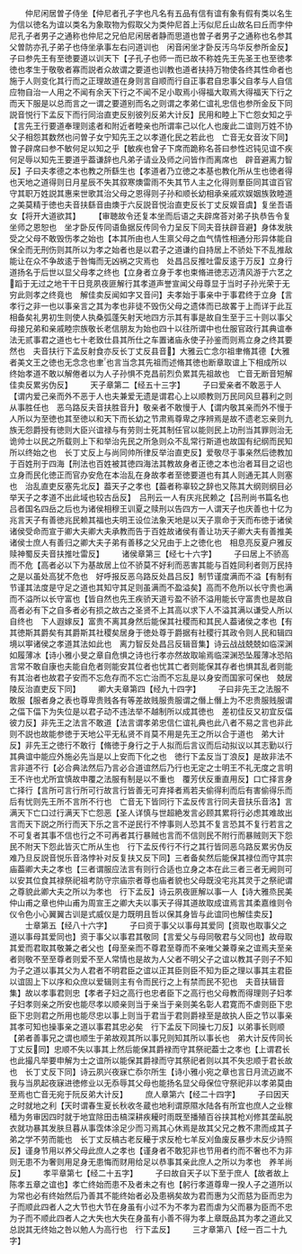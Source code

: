 <!-- { "loadSidebar": true } -->
　　仲尼闲居曽子侍坐【仲尼者孔子字也凡名有五品有信有谊有象有假有类以名生为信以徳名为谊以类名为象取物为假取父为类仲尼首上汚似尼丘山故名曰丘而孛仲尼孔子者男子之通称也仲尼之兄伯尼闲居者静而思道也曽子者男子之通称也名参其父曽防亦孔子弟子也侍坐承事左右问道训也　闲音闲坐才卧反汚乌华反参所金反】子曰参先王有至徳要道以训天下【子孔子也师一而已故不称姓先王先圣王也至徳孝徳也孝生于敬敬者寡而説者众故谓之要道也训教也道者扶持万物使各终其性命者也施于人则变化其行而之正理故道在身则言自顺而行自正事君自忠事父自孝与人自信应物自治一人用之不闻有余天下行之不闻不足小取焉小得福大取焉大得福天下行之而天下服是以总而言之一谓之要道别而名之则谓之孝弟仁谊礼忠信也参所金反下同説音悦行下孟反下而行同治直吏反别彼列反弟大计反】民用和睦上下亡怨女知之乎【言先王行要道奉理则逺者和附近者睦亲也所谓率己以化人也废此二谊则万姓不协父子相怨其数然也问曽子女宁知先王之以孝道化民之若此也　亡音无女音汝下同】曽子辟席曰参不敏何足以知之乎【敏疾也曾子下席而跪称名荅曰参性迟钝见谊不疾何足辱以知先王要道乎葢谦辞也凡弟子请业及师之问皆作而离席也　辟音避离力智反】子曰夫孝德之本也教之所繇生也【孝道者乃立徳之本基也教化所从生也徳者得也天地之道得则日月星辰不失其叙寒燠雷雨不失其节人主之化得则羣臣同其谊百官守其职万姓説其惠来世歌其治父母之恩得则子孙和顺长幼相承亲戚欢娱姻族敦睦道之美莫精于徳也夫音扶繇音由燠于六反説音悦治直吏反长丁丈反娱音虞】复坐吾语女【将开大道欲其】
　　【审聴故令还复本坐而后语之夫辟席荅对弟子执恭告令复坐师之恩恕也　坐才卧反传同语鱼据反传同令力呈反下同夫音扶辟音避】身体发肤受之父母不敢毁伤孝之始也【本其所由也人生禀父母之血气情性相通分形异体能自保全而无刑伤则其所以为孝之始者也是以君子之道谦约自持居上不骄处下不乱推敌能让在众不争故逺于咎悔而无凶祸之灾焉也　处昌吕反推吐雷反逺于万反】立身行道扬名于后世以显父母孝之终也【立身者立身于孝也束脩进徳志迈清风游于六艺之蹈于无过之地干干日竞夙夜匪解行其孝道声誉宣闻父母尊显于当时子孙光荣于无穷此则孝之终竟也　解佳卖反闻如字又音问】夫孝始于事亲中于事君终于立身【言孝行之非一也以事亲言之其为孝也非徒不毁伤父母之遗体而已故畧于上而详于此互相备矣礼男初生则使人执桑弧蓬矢射天地四方示其有事是故自生至于三十则以事父母接兄弟和亲戚睦宗族敬长老信朋友为始也四十以往所谓中也仕服官政行其典谊奉法无贰事君之道也七十老致仕县其所仕之车置诸庙永使子孙鉴而则焉立身之终其要然也　夫音扶行下孟反射食亦反长丁丈反县音】大雅云亡念尔祖聿脩其德【大雅者美文王之徳也无念念也聿也言当念其先祖而述脩其徳也断章取谊上下相成所以终始孝道不敢以解倦者以为人子孙惧不克昌前烈负累其先祖故也　亡音无断音短解佳卖反累劣伪反】
　　天子章第二【经五十三字】
　　子曰爱亲者不敢恶于人【谓内爱己亲而外不恶于人也夫兼爱无遗是谓君心上以顺教则万民同风旦暮利之则从事胜任也　恶乌路反夫音扶胜音升】敬亲者不敢慢于人【谓内敬其亲而外不慢于人所以为至徳也其至徳以和天下而长幼之节肃焉尊卑之序辨焉是故不遗老忘亲则九族无怨爵授有徳则大臣兴谊禄与有劳则士死其制任官以能则民上功刑当其罪则治无诡帅士以民之所载则上下和举治先民之所急则众不乱常行斯道也故国有纪纲而民知所以终始之也　长丁丈反上与尚同帅所律反举治直吏反】爱敬尽于事亲然后徳教加于百姓刑于四海【刑法也百姓被其徳四海法其教故身者正徳之本也治者耳目之诏也立身而民化徳正而官办安危在本治乱在身故孝者至徳要道也有其人则通无其人则塞也　治乱直吏反塞先北反】葢天子之孝也【葢者称辜较之辞也又陈其大纲则纲目必举天子之孝道不出此域也较古岳反】　吕刑云一人有庆兆民赖之【吕刑尚书篇名也吕者国名四岳之后也为诸侯相穆王训夏之赎刑以告四方一人谓天子也庆善也十亿为兆言天子有善徳兆民赖其福也夫明王设位法象天地是以天子禀命于天而布徳于诸侯诸侯受命而宣于卿大夫卿大夫承教而告于百姓故诸侯有善让功天子卿大夫有善推美诸侯士庶人有善归之卿大夫子弟有善移之父兄由于上之徳化也　相息亮反夏户雅反赎神蜀反夫音扶推吐雷反】
　　诸侯章第三【经七十六字】
　　子曰居上不骄高而不危【高者必以下为基故居上位不骄莫不好利而恶害其能与百姓同利者则万民持之是以虽处高犹不危也　好呼报反恶乌路反处昌吕反】制节谨度满而不溢【有制有节谨其法度是守足之道也其知守其足则虽满而不盈溢矣】高而不危所以长守贵也满而不溢所以长守富也【皆自然也先王疾骄天道亏盈不骄不溢用能长守富贵也是故自高者必有下之自多者必有损之故古之圣贤不上其高以求下人不溢其满以谦受人所以自终也　下人遐嫁反】富贵不离其身然后能保其社稷而和其民人葢诸侯之孝也【有其徳斯其爵矣有其爵斯其社稷矣居身于徳处尊于爵据有社稷行其政令则人民和辑四境以寕诸侯之孝道其法如此也　离力智反处昌吕反辑音集】诗云战战兢兢如临深渊如履薄冰【诗小雅小旻之章自危惧之诗也行孝亦然故取喻焉临深渊恐坠履薄冰恐陷言常不敢自康也夫能自危者则能安其位者也忧其亡者则能保其存者也惧其乱者则能有其治者也故君子安而不忘危存而不忘亡治而不忘乱是以身安而国家可保也　兢居陵反治直吏反下同】
　　卿大夫章第四【经九十四字】
　　子曰非先王之法服不敢服【服者身之表也尊卑贵贱各有等差故贱服贵服谓之僭上僭上为不忠贵服贱服谓之偪下偪下为失位是以君子动不违法举不越制所以成其徳也　差初佳反又初宜反偪彼力反】非先王之法言不敢道【法言谓孝弟忠信仁谊礼典也此八者不易之言也非此则不説也故能参徳于天地公平无私贤不肖莫不用是先王之所以合于道也　弟大计反】非先王之徳行不敢行【脩徳于身行之于人拟而后言议而后动拟议以其志勤以行其典谊中能应外施必先当是以上安而下化之也　徳行下孟反当丁浪反】是故非法不言非道不行【必合典法然后乃言必合道谊然后乃行也无定之士明王不礼无度之言明王不许也尤所宜慎故申覆之法服有制是以不重也　覆芳伏反重直用反】口亡择言身亡择行【言所可言行所可行故言行皆善无可弃择者焉若夫偷得利而后有害偷得乐而后有忧则先王所不言所不行也　亡音无下皆同行下孟反传言行同夫音扶乐音洛】言满天下亡口过行满天下亡怨恶【圣人详慎与世超絶发言必顾其累将行必虑其难故出言而天下説之所行而天下乐之言不逆民行不悖事则人恐其不复言恐其不复行若言之不可复者其事不信也行之不可再者其行暴贼也言而不信则民不附行而暴贼则天下怨民不附天下怨此皆灭亡所从生也　行下孟反传行不行之其行皆同恶乌路反累劣伪反难乃旦反説音悦乐音洛悖补对反复扶又反下同】三者备矣然后能保其禄位而守其宗庙葢卿大夫之孝也【三者谓服应法言有则行合适也立身之本在此三者三者无阙则可以安其位食其禄祭祀祖考防守宗庙宗者尊也庙者貌也父母既没宅兆其灵于之祭祀谓之尊貌此卿大夫之所以为孝也　行下孟反】诗云夙夜匪解以事一人【诗大雅烝民美仲山甫之章也仲山甫为周宣王之卿大夫以事天子得其道故取成谊焉言其柔嘉维则令仪令色小心翼翼古训是式威仪是力既明且哲以保其身皆与此谊同也解佳卖反】
　　士章第五【经八十六字】
　　子曰资于事父以事母其爱同【资取也取事父之道以事母其爱同也】资于事父以事君其敬同【言爱父与母同敬君与父同也】故母取其爱而君取其敬兼之者父也【母至亲而不尊君至尊而不亲唯父兼尊亲之谊焉夫至亲者则敬不至至尊者则爱不至人常情也是故为人父者不明父子之谊以教其子则子不知为子之道以事其父为人君者不明君臣之谊以正其臣则臣不知为臣之理以事其主君臣以谊固上下以序和众庶以爱辑则主有令而民行之上有禁而民不犯也　夫音扶辑音集】故以孝事君则忠【孝者子妇之高行也忠者臣下之高行也父母教而得理则子妇孝子妇孝则亲之所安也能尽孝以顺亲则当于亲当于亲则美名彰人君寛而不虐则臣下忠臣下忠则君之所用也能尽忠以事上则当于君当于君则爵禄至是故执人臣之节以事亲其孝可知也操事亲之道以事君其忠必矣　行下孟反下同操七刀反】以弟事长则顺【弟者善事兄之谓也顺生于弟故观其所以事兄则知其所以事长也　弟大计反传同长丁丈反同】忠顺不失以事其上然后能保其爵禄而守其祭祀葢士之孝也【上谓君长也此撮凡举要申解为士之谊所以能保其爵禄而守其祭祀者则以其不失忠顺于君长故也　长丁丈反下同】诗云夙兴夜寐亡忝尔所生【诗小雅小宛之章也言日月流迈嵗不我与当夙起夜寐进徳修业以无忝辱其父母也能扬名显父母保位守祭祀非以孝弟莫由至焉也亡音无宛于阮反弟大计反】
　　庶人章第六【经二十四字】
　　子曰因天之时就地之利【天时谓春生夏长秋收冬蔵也地利谓原隰水陆各有所宜也庶人之业稼穑为务审因四时就于地宜除田击槁深耕疾耰时雨既至播殖百谷挟其枪刈修其垄畆脱衣就功暴其发肤旦暮从事霑体涂足少而习焉其心休焉是故其父兄之教不肃而成其子弟之学不劳而能也　长丁丈反槁古老反耰于求反枪七羊反刈鱼废反暴步木反少诗照反】谨身节用以养父母此庶人之孝也【谨身者不敢犯非也节用者约而不奢也不为非则无患不为奢则用足身无患悔而财用给足以恭事其亲此庶人之所以为孝也　养羊尚反】
　　孝平章第七【经二十五字】
　　子曰故自天子以下至于庶人【故者故上陈孝五章之谊也】孝亡终始而患不及者未之有也【躬行孝道尊卑一揆人子之道所以为常也必有终始然后乃善其不能终始者必及患祸矣故为君而惠为父而慈为臣而忠为子而顺此四者人之大节也大节在身虽有小过不为不孝为君而虐为父而暴为臣而不忠为子而不顺此四者人之大失也大失在身虽有小善不得为孝上章既品其为孝之道此又总説其无终始之咎以勉人为高行也　行下孟反】
　　三才章第八【经一百二十九字】
